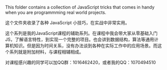 This folder contains a collection of JavaScript tricks that comes in handy when you are programmming real world projects.

这个文件夹收录了各种 JavaScript 小技巧，在实战中非常实用。

这个系列是我的JavaScript课程的辅助系列。在课程中我会带大家从零基础入门JS，了解语言特性，到实现一个完整的项目。也会讲到数据结构，算法等通用计算机知识。但是因为时间关系，没有办法谈到各种在实际工作中的应用场景。而这个系列就是附加材料，与课程相辅相成。

对课程感兴趣的同学可以加QQ群：1016462420，或者我的QQ：1070494510
